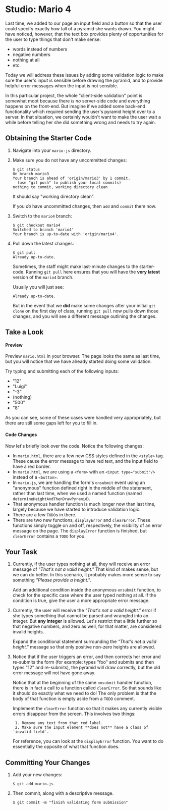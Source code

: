 # Studio: Mario 4

Last time, we added to our page an input field and a button so that the user could specify exactly how tall of a pyramid she wants drawn. You might have noticed, however, that the text box provides plenty of opportunities for the user to type things that don't make sense:

- words instead of numbers
- negative numbers
- nothing at all
- etc.

Today we will address these issues by adding some validation logic to make sure the user's input is sensible before drawing the pyramid, and to provide helpful error messages when the input is not sensible.

In this particular project, the whole "client-side validation" point is somewhat moot because there *is no* server-side code and everything happens on the front-end. But imagine if we added some back-end functionality which required sending the user's pyramid height over to a server. In that situation, we certainly wouldn't want to make the user wait a while before telling her she did something wrong and needs to try again.

## Obtaining the Starter Code

1. Navigate into your `mario-js` directory.

2. Make sure you do not have any uncommitted changes:

    ```nohighlight
    $ git status
    On branch mario3
    Your branch is ahead of 'origin/mario3' by 1 commit.
      (use "git push" to publish your local commits)
    nothing to commit, working directory clean
    ```
    It should say "working directory clean".

    If you *do* have uncommitted changes, then `add` and `commit` them now.

3. Switch to the `mario4` branch:

    ```nohighlight
    $ git checkout mario4
    Switched to branch 'mario4'
    Your branch is up-to-date with 'origin/mario4'.
    ```

4. Pull down the latest changes:

    ```nohighlight
    $ git pull
    Already up-to-date.
    ```

    Sometimes, the staff might make last-minute changes to the starter-code. Running `git pull` here ensures that you will have the **very latest** version of the `mario4` branch.

    Usually you will just see:

    ```nohighlight
    Already up-to-date.
    ```

    But in the event that we **did** make some changes after your initial `git clone` on the first day of class, running `git pull` now pulls down those changes, and you will see a different message outlining the changes.


## Take a Look

#### Preview

Preview `mario.html` in your browser. The page looks the same as last time, but you will notice that we have already started doing some validation.

Try typing and submitting each of the following inputs:

- "12"
- "Luigi"
- "-3"
- (nothing)
- "500"
- "8"

As you can see, some of these cases were handled very appropriately, but there are still some gaps left for you to fill in.

#### Code Changes

Now let's briefly look over the code. Notice the following changes:

- In `mario.html`, there are a few new CSS styles defined in the `<style>` tag. These cause the error message to have red text, and the input field to have a red border.
- In `mario.html`, we are using a `<form>` with an `<input type="submit"/>` instead of a `<button>`.
- In `mario.js`, we are handling the form's `onsubmit` event using an "anonymous" function defined right in the middle of the statement, rather than last time, when we used a named function (named `determineHeightAndThenDrawPyramid`).
- That anonymous handler function is much longer now than last time, largely because we have started to introduce validation logic.
- There are a few `TODO`s in there.
- There are two new functions, `displayError` and `clearError`. These functions simply toggle on and off, respectively, the visibility of an error message on the page. The `displayError` function is finished, but `clearError` contains a `TODO` for you.

## Your Task

1. Currently, if the user types nothing at all, they will receive an error message of *"That's not a valid height."* That kind of makes sense, but we can do better. In this scenario, it probably makes more sense to say something *"Please provide a height."*.

    Add an additional condition inside the anonymous `onsubmit` function, to check for the specific case where the user typed nothing at all. If the condition is true, give the user a more appropriate error message.

2. Currently, the user will receive the *"That's not a valid height."* error if she types something that cannot be parsed and wrangled into an integer. But **any integer** is allowed. Let's restrict that a little further so that negative numbers, and zero as well, for that matter, are considered invalid heights.

    Expand the conditional statement surrounding the *"That's not a valid height."* message so that only positive non-zero heights are allowed.

3. Notice that if the user triggers an error, and then corrects her error and re-submits the form (for example: types "foo" and submits and then types "12" and re-submits), the pyramid will draw correctly, but the old error message will not have gone away.

    Notice that at the beginning of the same `onsubmit` handler function, there is in fact a call to a function called `clearError`. So that sounds like it should do exactly what we need to do! The only problem is that the body of that function is empty aside from a `TODO` comment.

    Implement the `clearError` function so that it makes any currently visible errors disappear from the screen. This involves two things:

        1. Remove any text from that red label.
        2. Make sure the input element **does not** have a class of `invalid-field`.

    For reference, you can look at the `displayError` function. You want to do essentially the opposite of what that function does.

## Committing Your Changes

1. Add your new changes:

    ```nohighlight
    $ git add mario.js
    ```

2. Then commit, along with a descriptive message.

    ```nohighlight
    $ git commit -m "finish validating form submission"
    ```
